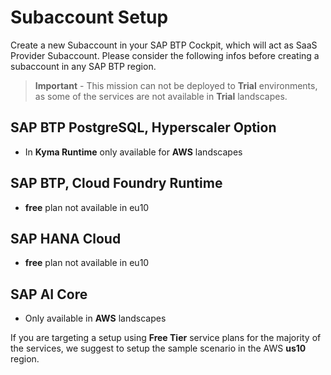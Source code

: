 # Subaccount Setup

Create a new Subaccount in your SAP BTP Cockpit, which will act as SaaS Provider Subaccount. Please consider the following infos before creating a subaccount in any SAP BTP region. 

> **Important** - This mission can not be deployed to **Trial** environments, as some of the services are not available in **Trial** landscapes. 
> 

## SAP BTP PostgreSQL, Hyperscaler Option

- In **Kyma Runtime** only available for **AWS** landscapes

## SAP BTP, Cloud Foundry Runtime

- **free** plan not available in eu10

## SAP HANA Cloud

- **free** plan not available in eu10

## SAP AI Core

- Only available in **AWS** landscapes


If you are targeting a setup using **Free Tier** service plans for the majority of the services, we suggest to setup the sample scenario in the AWS **us10** region.
